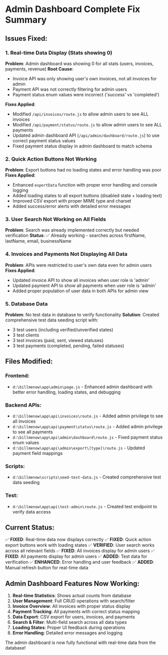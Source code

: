 # Admin Dashboard Complete Fix Summary

## Issues Fixed:

### 1. Real-time Data Display (Stats showing 0)
**Problem**: Admin dashboard was showing 0 for all stats (users, invoices, payments, revenue)
**Root Cause**: 
- Invoice API was only showing user's own invoices, not all invoices for admin
- Payment API was not correctly filtering for admin users
- Payment status enum values were incorrect ('success' vs 'completed')

**Fixes Applied**:
- Modified `/api/invoices/route.js` to allow admin users to see ALL invoices
- Modified `/api/payment/status/route.js` to allow admin users to see ALL payments
- Updated admin dashboard API (`/api/admin/dashboard/route.js`) to use correct payment status values
- Fixed payment status display in admin dashboard to match schema

### 2. Quick Action Buttons Not Working
**Problem**: Export buttons had no loading states and error handling was poor
**Fixes Applied**:
- Enhanced `exportData` function with proper error handling and console logging
- Added loading states to all export buttons (disabled state + loading text)
- Improved CSV export with proper MIME type and charset
- Added success/error alerts with detailed error messages

### 3. User Search Not Working on All Fields
**Problem**: Search was already implemented correctly but needed verification
**Status**: ✅ Already working - searches across firstName, lastName, email, businessName

### 4. Invoices and Payments Not Displaying All Data
**Problem**: APIs were restricted to user's own data even for admin users
**Fixes Applied**:
- Updated invoice API to show all invoices when user role is 'admin'
- Updated payment API to show all payments when user role is 'admin'
- Added proper population of user data in both APIs for admin view

### 5. Database Data
**Problem**: No test data in database to verify functionality
**Solution**: Created comprehensive test data seeding script with:
- 3 test users (including verified/unverified states)
- 3 test clients
- 3 test invoices (paid, sent, viewed statuses)
- 3 test payments (completed, pending, failed statuses)

## Files Modified:

### Frontend:
- `d:\billmenow\app\admin\page.js` - Enhanced admin dashboard with better error handling, loading states, and debugging

### Backend APIs:
- `d:\billmenow\app\api\invoices\route.js` - Added admin privilege to see all invoices
- `d:\billmenow\app\api\payment\status\route.js` - Added admin privilege to see all payments
- `d:\billmenow\app\api\admin\dashboard\route.js` - Fixed payment status enum values
- `d:\billmenow\app\api\admin\export\[type]\route.js` - Updated payment field mappings

### Scripts:
- `d:\billmenow\scripts\seed-test-data.js` - Created comprehensive test data seeding

### Test:
- `d:\billmenow\app\api\test-admin\route.js` - Created test endpoint to verify data access

## Current Status:

✅ **FIXED**: Real-time data now displays correctly
✅ **FIXED**: Quick action export buttons work with loading states
✅ **VERIFIED**: User search works across all relevant fields
✅ **FIXED**: All invoices display for admin users
✅ **FIXED**: All payments display for admin users
✅ **ADDED**: Test data for verification
✅ **ENHANCED**: Error handling and user feedback
✅ **ADDED**: Manual refresh button for real-time data

## Admin Dashboard Features Now Working:

1. **Real-time Statistics**: Shows actual counts from database
2. **User Management**: Full CRUD operations with search/filter
3. **Invoice Overview**: All invoices with proper status display
4. **Payment Tracking**: All payments with correct status mapping
5. **Data Export**: CSV export for users, invoices, and payments
6. **Search & Filter**: Multi-field search across all data types
7. **Loading States**: Proper UI feedback during operations
8. **Error Handling**: Detailed error messages and logging

The admin dashboard is now fully functional with real-time data from the database!
